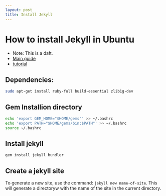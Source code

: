 ```yaml
---
layout: post
title: Install Jekyll
---
```


# How to install Jekyll in Ubuntu

* Note: This is a daft. 
* [Main guide](https://jekyllrb.com/docs/installation/ubuntu/)
* [tutorial](https://kinsta.com/blog/jekyll-static-site/)

## Dependencies:

```bash
sudo apt-get install ruby-full build-essential zlib1g-dev
```

## Gem Installion directory 

```bash
echo 'export GEM_HOME="$HOME/gems"' >> ~/.bashrc
echo 'export PATH="$HOME/gems/bin:$PATH"' >> ~/.bashrc
source ~/.bashrc
```

## Install jekyll

```bash
gem install jekyll bundler
```

## Create a jekyll site

To generate a new site, use the command: `jekyll new name-of-site`. This will generate a directoryw with the name of the site in the current directory.
